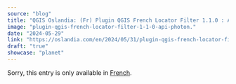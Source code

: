 ```yaml
---
source: "blog"
title: "QGIS Oslandia: (Fr) Plugin QGIS French Locator Filter 1.1.0 : API Photon et personnalisation avancée !"
image: "plugin-qgis-french-locator-filter-1-1-0-api-photon."
date: "2024-05-29"
link: "https://oslandia.com/en/2024/05/31/plugin-qgis-french-locator-filter-1-1-0-api-photon/"
draft: "true"
showcase: "planet"
---
```


<p class="qtranxs-available-languages-message qtranxs-available-languages-message-en">Sorry, this entry is only available in <a class="qtranxs-available-language-link qtranxs-available-language-link-fr" href="http://oslandia.com/fr/tag/qgis-en/feed/atom/" title="Fr">French</a>.</p>
